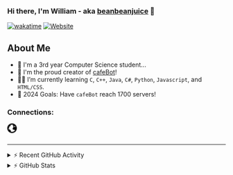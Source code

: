 ### Hi there, I'm William - aka [beanbeanjuice][website] 👋

[![wakatime](https://wakatime.com/badge/user/beeb4317-977b-4b19-878a-21e9aa8e43ed.svg?style=for-the-badge)](https://wakatime.com/@beeb4317-977b-4b19-878a-21e9aa8e43ed)
[![Website](https://img.shields.io/website?label=beanbeanjuice.com&style=for-the-badge&url=https%3A%2F%2Fbeanbeanjuice.com)](https://beanbeanjuice.com)

## About Me

- 🏫 I'm a 3rd year Computer Science student...
- 🤖 I'm the proud creator of [cafeBot][cafeBot]!
- 🧑‍🎓 I’m currently learning `C`, `C++`, `Java`, `C#`, `Python`, `Javascript`, and `HTML/CSS`.
- 🥅 2024 Goals: Have `cafeBot` reach 1700 servers!

### Connections:

[<img align="left" alt="beanbeanjuice.com" width="22px" src="https://raw.githubusercontent.com/iconic/open-iconic/master/svg/globe.svg" />][website]

<br />
<br />

---

<details>
  <summary>⚡ Recent GitHub Activity</summary>
  
<!--START_SECTION:activity-->
1. 💪 Opened PR [#12](https://github.com/WMGameLive/LeashPlayers/pull/12) in [WMGameLive/LeashPlayers](https://github.com/WMGameLive/LeashPlayers)
2. ❗ Opened issue [#11](https://github.com/WMGameLive/LeashPlayers/issues/11) in [WMGameLive/LeashPlayers](https://github.com/WMGameLive/LeashPlayers)
3. 🗣 Commented on [#3](https://github.com/WMGameLive/LeashPlayers/issues/3#issuecomment-2251305818) in [WMGameLive/LeashPlayers](https://github.com/WMGameLive/LeashPlayers)
4. 🗣 Commented on [#3](https://github.com/WMGameLive/LeashPlayers/issues/3#issuecomment-2251304240) in [WMGameLive/LeashPlayers](https://github.com/WMGameLive/LeashPlayers)
5. ❗ Opened issue [#195](https://github.com/beanbeanjuice/SimpleProxyChat/issues/195) in [beanbeanjuice/SimpleProxyChat](https://github.com/beanbeanjuice/SimpleProxyChat)
<!--END_SECTION:activity-->

</details>

<details>
  <summary>⚡ GitHub Stats</summary>

  <!-- [GitHub Stats] -->
  <div align="center">
    <br>
    <a href="https://github.com/beanbeanjuice">
    <img height="160em" src="https://github-readme-stats.vercel.app/api?username=beanbeanjuice&show_icons=true&theme=tokyonight&include_all_commits=true&count_private=true"/>
    <img height="160em" src="https://github-readme-stats.vercel.app/api/top-langs/?username=beanbeanjuice&layout=compact&langs_count=8&theme=tokyonight&count_private=true"/>
  </div>

</details>

[website]: https://www.beanbeanjuice.com
[cafeBot]: https://www.github.com/beanbeanjuice/cafeBot
[twitter]: https://twitter.com/beanbeanjuice
[youtube]: https://youtube.com/beanbeanjuice
[instagram]: https://instagram.com/beanbeanjuice
[webdevplaylist]: https://www.youtube.com/playlist?list=PLkwxH9e_vrAJ0WbEsFA9W3I1W-g_BTsbt
[jsplaylist]: https://www.youtube.com/playlist?list=PLkwxH9e_vrALRJKu7wfXby3MKeflhTu6B
[cssplaylist]: https://www.youtube.com/playlist?list=PLkwxH9e_vrALSdvZuEh6gqQdmDoDIoqz4
[reactplaylist]: https://www.youtube.com/playlist?list=PLkwxH9e_vrAK4TdffpxKY3QGyHCpxFcQ0
